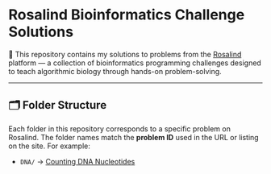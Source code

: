 # Rosalind Bioinformatics Challenge Solutions

🧬 This repository contains my solutions to problems from the [Rosalind](https://rosalind.info/) platform — a collection of bioinformatics programming challenges designed to teach algorithmic biology through hands-on problem-solving.

---

## 🗂 Folder Structure

Each folder in this repository corresponds to a specific problem on Rosalind. The folder names match the **problem ID** used in the URL or listing on the site. For example:

- `DNA/` → [Counting DNA Nucleotides](https://rosalind.info/problems/dna/)



